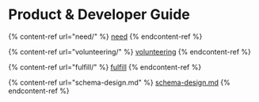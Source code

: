 # Product & Developer Guide

{% content-ref url="need/" %}
[need](need/)
{% endcontent-ref %}

{% content-ref url="volunteering/" %}
[volunteering](volunteering/)
{% endcontent-ref %}

{% content-ref url="fulfill/" %}
[fulfill](fulfill/)
{% endcontent-ref %}

{% content-ref url="schema-design.md" %}
[schema-design.md](schema-design.md)
{% endcontent-ref %}
